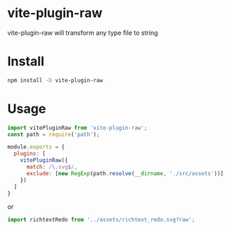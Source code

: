 # vite-plugin-raw

vite-plugin-raw will transform any type file to string

# Install

```bash
npm install -D vite-plugin-raw
```

# Usage

```js
import vitePluginRaw from 'vite-plugin-raw';
const path = require('path');

module.exports = {
  plugins: [
    vitePluginRaw({
      match: /\.svg$/,
      exclude: [new RegExp(path.resolve(__dirname, './src/assets'))]
    })
  ]
}
```
or
```js
import richtextRedo from '../assets/richtext_redo.svg?raw';
```